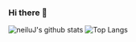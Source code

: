 ### Hi there 👋

![neiluJ's github stats](https://github-readme-stats.vercel.app/api?username=neiluJ&count_private=true&show_icons=true&theme=dracula)
![Top Langs](https://github-readme-stats.vercel.app/api/top-langs/?username=neiluJ&layout=compact&theme=dracula&hide=javascript)

<!--
**neiluJ/neiluJ** is a ✨ _special_ ✨ repository because its `README.md` (this file) appears on your GitHub profile.

Here are some ideas to get you started:

- 🔭 I’m currently working on ...
- 🌱 I’m currently learning ...
- 👯 I’m looking to collaborate on ...
- 🤔 I’m looking for help with ...
- 💬 Ask me about ...
- 📫 How to reach me: ...
- 😄 Pronouns: ...
- ⚡ Fun fact: ...
-->
